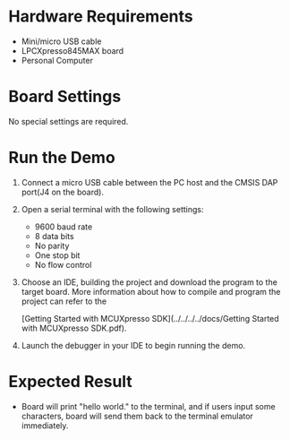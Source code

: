 # Hardware Requirements
- Mini/micro USB cable
- LPCXpresso845MAX board
- Personal Computer

# Board Settings
No special settings are required.

# Run the Demo
1. Connect a micro USB cable between the PC host and the CMSIS DAP port(J4 on the board).

2. Open a serial terminal with the following settings:
   - 9600 baud rate
   - 8 data bits
   - No parity
   - One stop bit
   - No flow control

3. Choose an IDE, building the project and download the program to the target board.
   More information about how to compile and program the project can refer to the 

   [Getting Started with MCUXpresso SDK](../../../../docs/Getting Started with MCUXpresso SDK.pdf).

4. Launch the debugger in your IDE to begin running the demo.

# Expected Result
- Board will print "hello world." to the terminal, and if users input some characters,
  board will send them back to the terminal emulator immediately.
